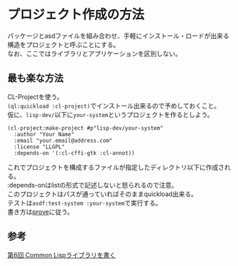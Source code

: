 # プロジェクト作成の方法

パッケージとasdファイルを組み合わせ、手軽にインストール・ロードが出来る構造をプロジェクトと呼ぶことにする。  
なお、ここではライブラリとアプリケーションを区別しない。  

## 最も楽な方法  
CL-Projectを使う。  
`(ql:quickload :cl-project)`でインストール出来るので予めしておくこと。  
仮に、`lisp-dev/`以下に`your-system`というプロジェクトを作るとしよう。  
```
(cl-project:make-project #p"lisp-dev/your-system"
  :author "Your Name"
  :email "your.email@address.com"
  :license "LLGPL"
  :depends-on '(:cl-cffi-gtk :cl-annot))
```
これでプロジェクトを構成するファイルが指定したディレクトリ以下に作成される。  
:depends-onはlistの形式で記述しないと怒られるので注意。  
このプロジェクトはパスが通っていればそのままquickload出来る。  
テストは`asdf:test-system :your-system`で実行する。  
書き方は[prove](https://github.com/fukamachi/prove)に従う。

## 参考  
[第6回 Common Lispライブラリを書く](http://modern-cl.blogspot.jp/2011/07/6-common-lisp.html)
